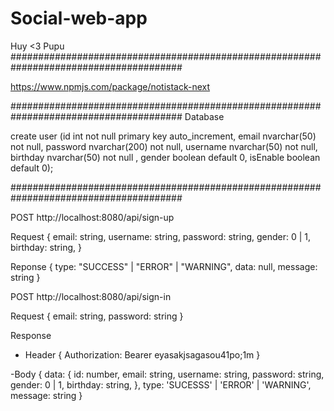 # Social-web-app
Huy <3 Pupu
#######################################################################################

https://www.npmjs.com/package/notistack-next

#######################################################################################
Database

create user (id int not null primary key auto_increment, email nvarchar(50) not null, password nvarchar(200) not null, username nvarchar(50) not null, birthday nvarchar(50) not null , gender boolean default 0, isEnable boolean default 0);

#######################################################################################

POST http://localhost:8080/api/sign-up 

Request {
  email: string,
  username: string,
  password: string,
  gender: 0 | 1,
  birthday: string,
}

Reponse {
  type: "SUCCESS" | "ERROR" | "WARNING",
  data: null,
  message: string
}


POST http://localhost:8080/api/sign-in

Request {
  email: string,
  password: string
}

Response
- Header {
Authorization: Bearer eyasakjsagasou41po;1m
}

-Body {
  data: {
      id: number,
      email: string,
      username: string,
      password: string,
      gender: 0 | 1,
      birthday: string,
  },
  type: 'SUCESSS' | 'ERROR' | 'WARNING',
  message: string
}
